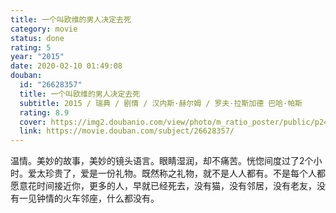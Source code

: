 ```yaml
---
title: 一个叫欧维的男人决定去死
category: movie
status: done
rating: 5
year: "2015"
date: 2020-02-10 01:49:08
douban:
  id: "26628357"
  title: 一个叫欧维的男人决定去死
  subtitle: 2015 / 瑞典 / 剧情 / 汉内斯·赫尔姆 / 罗夫·拉斯加德 巴哈·帕斯
  rating: 8.9
  cover: https://img2.doubanio.com/view/photo/m_ratio_poster/public/p2406624993.jpg
  link: https://movie.douban.com/subject/26628357/
---
```


温情。美妙的故事，美妙的镜头语言。眼睛湿润，却不痛苦。恍惚间度过了2个小时。爱太珍贵了，爱是一份礼物。既然称之礼物，就不是人人都有。不是每个人都愿意花时间接近你，更多的人，早就已经死去，没有猫，没有邻居，没有老友，没有一见钟情的火车邻座，什么都没有。